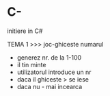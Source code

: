 # C-
initiere in C#

TEMA 1 >>> joc-ghiceste numarul

- generez nr. de la 1-100
- il tin minte
- utilizatorul introduce un nr
- daca il ghiceste > se iese
- daca nu - mai incearca
